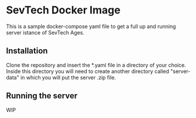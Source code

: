 # SevTech Docker Image

This is a sample docker-compose yaml file to get a full up and running server istance of SevTech Ages.

## Installation

Clone the repository and insert the *.yaml file in a directory of your choice. Inside this directory you will need to create another directory called "server-data" in which you will put the server .zip file.

## Running the server

WIP